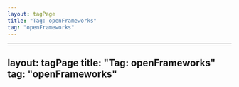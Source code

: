 ```yaml
---
layout: tagPage
title: "Tag: openFrameworks"
tag: "openFrameworks"
---
```

---
layout: tagPage
title: "Tag: openFrameworks"
tag: "openFrameworks"
---
